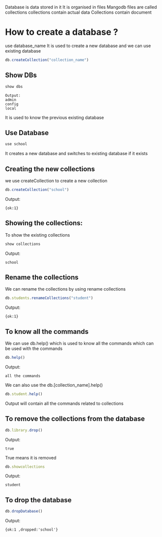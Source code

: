 Database is data stored in it 
It is organised in files 
Mangodb files are called collections
collections contain actual data
Collections contain document
# How to create a database ?
use database_name
It is used to create a new database and we can use existing database
```javascript
db.createCollection("collection_name")
```
## Show DBs
```javascript
show dbs
```
```` Output
Output:
admin
config
local
````
It is used to know the previous existing  database 
## Use Database
```javascript
use school
```
It creates a new database and switches to existing database if it exists
## Creating the new collections
we use createCollection to create a new collection
```javascript
db.createCollection("school")
```
Output:
````
{ok:1}
````
## Showing the collections:
To show the existing collections 
```javascript
show collections
```
Output:
````
school
````
## Rename the collections
We  can rename the collections by using rename collections
```javascript
db.students.renameCollections("student")
```
Output:
````
{ok:1}
````
## To know all the commands
We can use db.help() which is used to know all the commands which can be used with the commands
```javascript
db.help()
```
Output:
````
all the commands
````
We can also use the db.[collection_name].help()

```javascript
db.student.help()
```
Output will contain all the commands related to collections
## To remove the collections from the database 
```javascript
db.library.drop()
```
Output:
````
true
````
True means it is removed
```javascript
db.showcollections
```
Output:
````
student

````
## To drop the database
```javascript
db.dropDatabase()
```
Output:
````
{ok:1 ,dropped:'school'}
````
